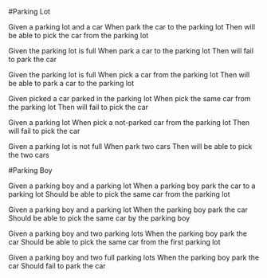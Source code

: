 #Parking Lot

Given a parking lot and a car
When park the car to the parking lot
Then will be able to pick the car from the parking lot

Given the parking lot is full
When park a car to the parking lot
Then will fail to park the car

Given the parking lot is full
When pick a car from the parking lot
Then will be able to park a car to the parking lot

Given picked a car parked in the parking lot
When pick the same car from the parking lot
Then will fail to pick the car

Given a parking lot
When pick a not-parked car from the parking lot
Then will fail to pick the car

Given a parking lot is not full
When park two cars
Then will be able to pick the two cars


#Parking Boy

Given a parking boy and a parking lot
When a parking boy park the car to a parking lot
Should be able to pick the same car from the parking lot

Given a parking boy and a parking lot
When the parking boy park the car
Should be able to pick the same car by the parking boy

Given a parking boy and two parking lots
When the parking boy park the car
Should be able to pick the same car from the first parking lot

Given a parking boy and two full parking lots
When the parking boy park the car
Should fail to park the car